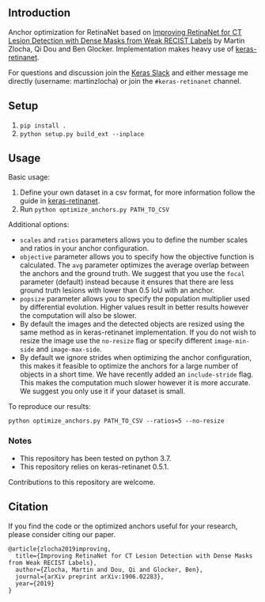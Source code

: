 ## Introduction

Anchor optimization for RetinaNet based on [Improving RetinaNet for CT Lesion Detection with Dense Masks from Weak RECIST Labels](https://arxiv.org/abs/1906.02283) by Martin Zlocha, Qi Dou and Ben Glocker.
Implementation makes heavy use of [keras-retinanet](https://github.com/fizyr/keras-retinanet).

For questions and discussion join the [Keras Slack](https://keras-slack-autojoin.herokuapp.com/) and either message me directly (username: martinzlocha) or join the `#keras-retinanet` channel.

## Setup

1. `pip install .`
1. `python setup.py build_ext --inplace`

## Usage

Basic usage:

1. Define your own dataset in a csv format, for more information follow the guide in [keras-retinanet](https://github.com/fizyr/keras-retinanet#csv-datasets).
1. Run `python optimize_anchors.py PATH_TO_CSV` 

Additional options:

- `scales` and `ratios` parameters allows you to define the number scales and ratios in your anchor configuration.
- `objective` parameter allows you to specify how the objective function is calculated. The `avg` parameter optimizes the average overlap between the anchors and the ground truth. We suggest that you use the `focal` parameter (default) instead because it ensures that there are less ground truth lesions with lower than 0.5 IoU with an anchor.
- `popsize` parameter allows you to specify the population multiplier used by differential evolution. Higher values result in better results however the computation will also be slower.
- By default the images and the detected objects are resized using the same method as in keras-retinanet implementation. If you do not wish to resize the image use the `no-resize` flag or specify different `image-min-side` and `image-max-side`.
- By default we ignore strides when optimizing the anchor configuration, this makes it feasible to optimize the anchors for a large number of objects in a short time. We have recently added an `include-stride` flag. This makes the computation much slower however it is more accurate. We suggest you only use it if your dataset is small.

To reproduce our results:

`python optimize_anchors.py PATH_TO_CSV --ratios=5 --no-resize`

### Notes 

- This repository has been tested on python 3.7.
- This repository relies on keras-retinanet 0.5.1.

Contributions to this repository are welcome.

## Citation

If you find the code or the optimized anchors useful for your research, please consider citing our paper.

```
@article{zlocha2019improving,
  title={Improving RetinaNet for CT Lesion Detection with Dense Masks from Weak RECIST Labels},
  author={Zlocha, Martin and Dou, Qi and Glocker, Ben},
  journal={arXiv preprint arXiv:1906.02283},
  year={2019}
}
```